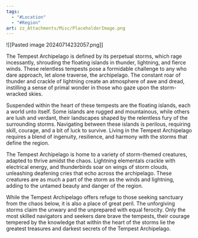 ```yaml
---
tags:
  - "#Location"
  - "#Region"
art: zz_Attachments/Misc/PlaceholderImage.png
---
```


![[Pasted image 20240714232057.png]]

The Tempest Archipelago is defined by its perpetual storms, which rage incessantly, shrouding the floating islands in thunder, lightning, and fierce winds. These relentless tempests pose a formidable challenge to any who dare approach, let alone traverse, the archipelago. The constant roar of thunder and crackle of lightning create an atmosphere of awe and dread, instilling a sense of primal wonder in those who gaze upon the storm-wracked skies.

Suspended within the heart of these tempests are the floating islands, each a world unto itself. Some islands are rugged and mountainous, while others are lush and verdant, their landscapes shaped by the relentless fury of the surrounding storms. Navigating between these islands is perilous, requiring skill, courage, and a bit of luck to survive. Living in the Tempest Archipelago requires a blend of ingenuity, resilience, and harmony with the storms that define the region.

The Tempest Archipelago is home to a variety of storm-themed creatures, adapted to thrive amidst the chaos. Lightning elementals crackle with electrical energy, and thunderbirds soar on wings of storm clouds, unleashing deafening cries that echo across the archipelago. These creatures are as much a part of the storm as the winds and lightning, adding to the untamed beauty and danger of the region.

While the Tempest Archipelago offers refuge to those seeking sanctuary from the chaos below, it is also a place of great peril. The unforgiving storms claim the unwary and the unprepared with equal ferocity. Only the most skilled navigators and seekers dare brave the tempests, their courage tempered by the knowledge that within the heart of the storms lie the greatest treasures and darkest secrets of the Tempest Archipelago.